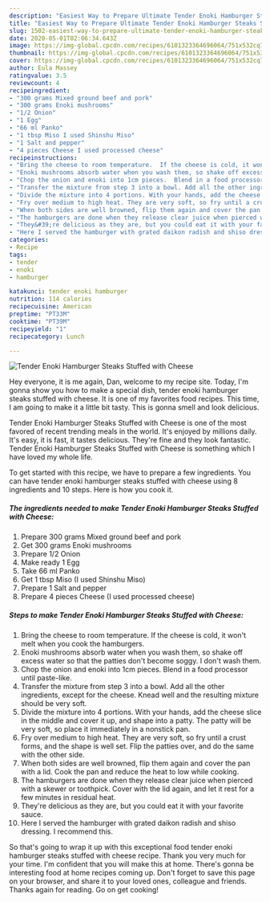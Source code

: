 ```yaml
---
description: "Easiest Way to Prepare Ultimate Tender Enoki Hamburger Steaks Stuffed with Cheese"
title: "Easiest Way to Prepare Ultimate Tender Enoki Hamburger Steaks Stuffed with Cheese"
slug: 1502-easiest-way-to-prepare-ultimate-tender-enoki-hamburger-steaks-stuffed-with-cheese
date: 2020-05-01T02:06:34.643Z
image: https://img-global.cpcdn.com/recipes/6101323364696064/751x532cq70/tender-enoki-hamburger-steaks-stuffed-with-cheese-recipe-main-photo.jpg
thumbnail: https://img-global.cpcdn.com/recipes/6101323364696064/751x532cq70/tender-enoki-hamburger-steaks-stuffed-with-cheese-recipe-main-photo.jpg
cover: https://img-global.cpcdn.com/recipes/6101323364696064/751x532cq70/tender-enoki-hamburger-steaks-stuffed-with-cheese-recipe-main-photo.jpg
author: Eula Massey
ratingvalue: 3.5
reviewcount: 4
recipeingredient:
- "300 grams Mixed ground beef and pork"
- "300 grams Enoki mushrooms"
- "1/2 Onion"
- "1 Egg"
- "66 ml Panko"
- "1 tbsp Miso I used Shinshu Miso"
- "1 Salt and pepper"
- "4 pieces Cheese I used processed cheese"
recipeinstructions:
- "Bring the cheese to room temperature.  If the cheese is cold, it won&#39;t melt when you cook the hamburgers."
- "Enoki mushrooms absorb water when you wash them, so shake off excess water so that the patties don&#39;t become soggy. I don&#39;t wash them."
- "Chop the onion and enoki into 1cm pieces.  Blend in a food processor until paste-like."
- "Transfer the mixture from step 3 into a bowl. Add all the other ingredients, except for the cheese. Knead well and the resulting mixture should be very soft."
- "Divide the mixture into 4 portions. With your hands, add the cheese slice in the middle and cover it up, and shape into a patty. The patty will be very soft, so place it immediately in a nonstick pan."
- "Fry over medium to high heat. They are very soft, so fry until a crust forms, and the shape is well set. Flip the patties over, and do the same with the other side."
- "When both sides are well browned, flip them again and cover the pan with a lid. Cook the pan and reduce the heat to low while cooking."
- "The hamburgers are done when they release clear juice when pierced with a skewer or toothpick. Cover with the lid again, and let it rest for a few minutes in residual heat."
- "They&#39;re delicious as they are, but you could eat it with your favorite sauce."
- "Here I served the hamburger with grated daikon radish and shiso dressing. I recommend this."
categories:
- Recipe
tags:
- tender
- enoki
- hamburger

katakunci: tender enoki hamburger 
nutrition: 114 calories
recipecuisine: American
preptime: "PT33M"
cooktime: "PT39M"
recipeyield: "1"
recipecategory: Lunch

---
```



![Tender Enoki Hamburger Steaks Stuffed with Cheese](https://img-global.cpcdn.com/recipes/6101323364696064/751x532cq70/tender-enoki-hamburger-steaks-stuffed-with-cheese-recipe-main-photo.jpg)

Hey everyone, it is me again, Dan, welcome to my recipe site. Today, I'm gonna show you how to make a special dish, tender enoki hamburger steaks stuffed with cheese. It is one of my favorites food recipes. This time, I am going to make it a little bit tasty. This is gonna smell and look delicious.

Tender Enoki Hamburger Steaks Stuffed with Cheese is one of the most favored of recent trending meals in the world. It's enjoyed by millions daily. It's easy, it is fast, it tastes delicious. They're fine and they look fantastic. Tender Enoki Hamburger Steaks Stuffed with Cheese is something which I have loved my whole life.




To get started with this recipe, we have to prepare a few ingredients. You can have tender enoki hamburger steaks stuffed with cheese using 8 ingredients and 10 steps. Here is how you cook it.

<!--inarticleads1-->

##### The ingredients needed to make Tender Enoki Hamburger Steaks Stuffed with Cheese:

1. Prepare 300 grams Mixed ground beef and pork
1. Get 300 grams Enoki mushrooms
1. Prepare 1/2 Onion
1. Make ready 1 Egg
1. Take 66 ml Panko
1. Get 1 tbsp Miso (I used Shinshu Miso)
1. Prepare 1 Salt and pepper
1. Prepare 4 pieces Cheese (I used processed cheese)




<!--inarticleads2-->

##### Steps to make Tender Enoki Hamburger Steaks Stuffed with Cheese:

1. Bring the cheese to room temperature.  If the cheese is cold, it won&#39;t melt when you cook the hamburgers.
1. Enoki mushrooms absorb water when you wash them, so shake off excess water so that the patties don&#39;t become soggy. I don&#39;t wash them.
1. Chop the onion and enoki into 1cm pieces.  Blend in a food processor until paste-like.
1. Transfer the mixture from step 3 into a bowl. Add all the other ingredients, except for the cheese. Knead well and the resulting mixture should be very soft.
1. Divide the mixture into 4 portions. With your hands, add the cheese slice in the middle and cover it up, and shape into a patty. The patty will be very soft, so place it immediately in a nonstick pan.
1. Fry over medium to high heat. They are very soft, so fry until a crust forms, and the shape is well set. Flip the patties over, and do the same with the other side.
1. When both sides are well browned, flip them again and cover the pan with a lid. Cook the pan and reduce the heat to low while cooking.
1. The hamburgers are done when they release clear juice when pierced with a skewer or toothpick. Cover with the lid again, and let it rest for a few minutes in residual heat.
1. They&#39;re delicious as they are, but you could eat it with your favorite sauce.
1. Here I served the hamburger with grated daikon radish and shiso dressing. I recommend this.




So that's going to wrap it up with this exceptional food tender enoki hamburger steaks stuffed with cheese recipe. Thank you very much for your time. I'm confident that you will make this at home. There's gonna be interesting food at home recipes coming up. Don't forget to save this page on your browser, and share it to your loved ones, colleague and friends. Thanks again for reading. Go on get cooking!
